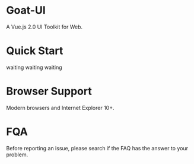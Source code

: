 # Goat-UI
A Vue.js 2.0 UI Toolkit for Web.

# Quick Start
waiting waiting waiting

# Browser Support
Modern browsers and Internet Explorer 10+.

# FQA
Before reporting an issue, please search if the FAQ has the answer to your problem.
